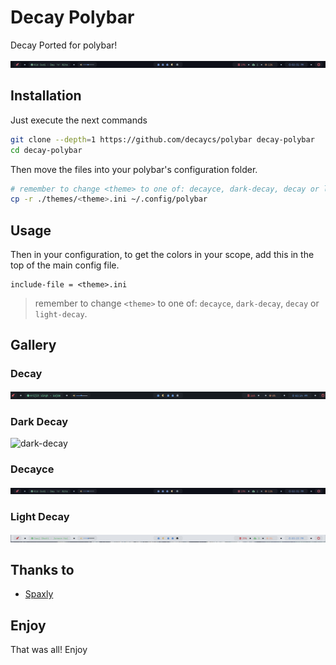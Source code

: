 # Decay Polybar

Decay Ported for polybar!

![decayce](./.assets/decayce.png)

## Installation

Just execute the next commands

```sh
git clone --depth=1 https://github.com/decaycs/polybar decay-polybar
cd decay-polybar
```

Then move the files into your polybar's configuration folder.

```sh
# remember to change <theme> to one of: decayce, dark-decay, decay or light-decay
cp -r ./themes/<theme>.ini ~/.config/polybar
```

## Usage

Then in your configuration, to get the colors in your scope, add this in the top of the
main config file.

```dosini
include-file = <theme>.ini
```

> remember to change `<theme>` to one of: `decayce`, `dark-decay`, `decay` or `light-decay`.

## Gallery

### Decay

![decay](./.assets/decay.png)

### Dark Decay

![dark-decay](./assets/dark-decay.png)

### Decayce

![decayce](./.assets/decayce.png)

### Light Decay

![light-decay](./.assets/light-decay.png)

## Thanks to

- [Spaxly](https://github.com/Spaxly)

## Enjoy

That was all! Enjoy
